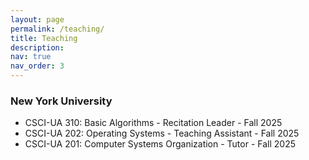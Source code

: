 ```yaml
---
layout: page
permalink: /teaching/
title: Teaching
description:
nav: true
nav_order: 3
---
```


### New York University

- CSCI-UA 310: Basic Algorithms - Recitation Leader - Fall 2025
- CSCI-UA 202: Operating Systems - Teaching Assistant - Fall 2025
- CSCI-UA 201: Computer Systems Organization - Tutor - Fall 2025
